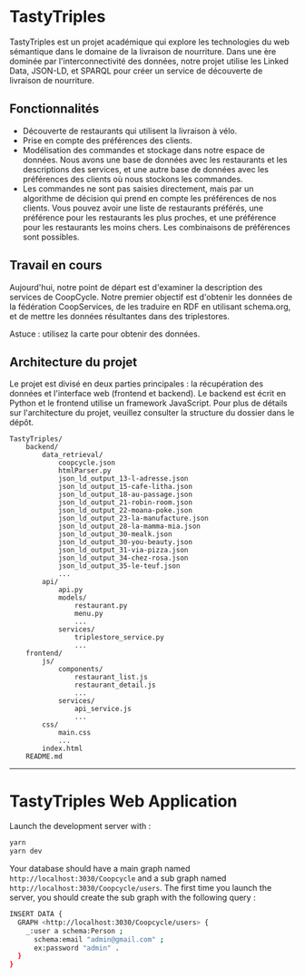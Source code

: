 # TastyTriples

TastyTriples est un projet académique qui explore les technologies du web sémantique dans le domaine de la livraison de nourriture. Dans une ère dominée par l'interconnectivité des données, notre projet utilise les Linked Data, JSON-LD, et SPARQL pour créer un service de découverte de livraison de nourriture.

## Fonctionnalités

- Découverte de restaurants qui utilisent la livraison à vélo.
- Prise en compte des préférences des clients.
- Modélisation des commandes et stockage dans notre espace de données. Nous avons une base de données avec les restaurants et les descriptions des services, et une autre base de données avec les préférences des clients où nous stockons les commandes.
- Les commandes ne sont pas saisies directement, mais par un algorithme de décision qui prend en compte les préférences de nos clients. Vous pouvez avoir une liste de restaurants préférés, une préférence pour les restaurants les plus proches, et une préférence pour les restaurants les moins chers. Les combinaisons de préférences sont possibles.

## Travail en cours

Aujourd'hui, notre point de départ est d'examiner la description des services de CoopCycle. Notre premier objectif est d'obtenir les données de la fédération CoopServices, de les traduire en RDF en utilisant schema.org, et de mettre les données résultantes dans des triplestores.

Astuce : utilisez la carte pour obtenir des données.

## Architecture du projet

Le projet est divisé en deux parties principales : la récupération des données et l'interface web (frontend et backend). Le backend est écrit en Python et le frontend utilise un framework JavaScript. Pour plus de détails sur l'architecture du projet, veuillez consulter la structure du dossier dans le dépôt.

```
TastyTriples/
    backend/
        data_retrieval/
            coopcycle.json
            htmlParser.py
            json_ld_output_13-l-adresse.json
            json_ld_output_15-cafe-litha.json
            json_ld_output_18-au-passage.json
            json_ld_output_21-robin-room.json
            json_ld_output_22-moana-poke.json
            json_ld_output_23-la-manufacture.json
            json_ld_output_28-la-mamma-mia.json
            json_ld_output_30-mealk.json
            json_ld_output_30-you-beauty.json
            json_ld_output_31-via-pizza.json
            json_ld_output_34-chez-rosa.json
            json_ld_output_35-le-teuf.json
            ...
        api/
            api.py
            models/
                restaurant.py
                menu.py
                ...
            services/
                triplestore_service.py
                ...
    frontend/
        js/
            components/
                restaurant_list.js
                restaurant_detail.js
                ...
            services/
                api_service.js
                ...
        css/
            main.css
            ...
        index.html
    README.md
```

---

# TastyTriples Web Application

Launch the development server with :
```bash
yarn
yarn dev
```

Your database should have a main graph named `http://localhost:3030/Coopcycle` and a sub graph named `http://localhost:3030/Coopcycle/users`.
The first time you launch the server, you should create the sub graph with the following query :

```bash
INSERT DATA {
  GRAPH <http://localhost:3030/Coopcycle/users> {
    _:user a schema:Person ;
      schema:email "admin@gmail.com" ;
      ex:password "admin" .
  }
}
```